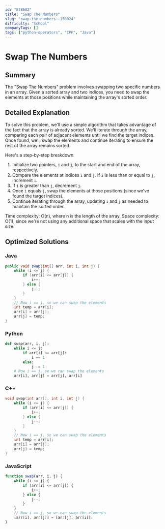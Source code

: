 ```yaml
---
id: "878682"
title: "Swap The Numbers"
slug: "swap-the-numbers--150024"
difficulty: "School"
companyTags: []
tags: ["python-operators", "CPP", "Java"]
---
```


**Swap The Numbers**
=====================

## Summary
The "Swap The Numbers" problem involves swapping two specific numbers in an array. Given a sorted array and two indices, you need to swap the elements at those positions while maintaining the array's sorted order.

## Detailed Explanation
To solve this problem, we'll use a simple algorithm that takes advantage of the fact that the array is already sorted. We'll iterate through the array, comparing each pair of adjacent elements until we find the target indices. Once found, we'll swap the elements and continue iterating to ensure the rest of the array remains sorted.

Here's a step-by-step breakdown:

1. Initialize two pointers, `i` and `j`, to the start and end of the array, respectively.
2. Compare the elements at indices `i` and `j`. If `i` is less than or equal to `j`, increment `i`.
3. If `i` is greater than `j`, decrement `j`.
4. Once `i` equals `j`, swap the elements at those positions (since we've found the target indices).
5. Continue iterating through the array, updating `i` and `j` as needed to maintain the sorted order.

Time complexity: O(n), where n is the length of the array.
Space complexity: O(1), since we're not using any additional space that scales with the input size.

## Optimized Solutions

### Java
```java
public void swap(int[] arr, int i, int j) {
    while (i <= j) {
        if (arr[i] <= arr[j]) {
            i++;
        } else {
            j--;
        }
    }
    // Now i == j, so we can swap the elements
    int temp = arr[i];
    arr[i] = arr[j];
    arr[j] = temp;
}
```

### Python
```python
def swap(arr, i, j):
    while i <= j:
        if arr[i] <= arr[j]:
            i += 1
        else:
            j -= 1
    # Now i == j, so we can swap the elements
    arr[i], arr[j] = arr[j], arr[i]
```

### C++
```cpp
void swap(int arr[], int i, int j) {
    while (i <= j) {
        if (arr[i] <= arr[j]) {
            i++;
        } else {
            j--;
        }
    }
    // Now i == j, so we can swap the elements
    int temp = arr[i];
    arr[i] = arr[j];
    arr[j] = temp;
}
```

### JavaScript
```javascript
function swap(arr, i, j) {
    while (i <= j) {
        if (arr[i] <= arr[j]) {
            i++;
        } else {
            j--;
        }
    }
    // Now i == j, so we can swap the elements
    [arr[i], arr[j]] = [arr[j], arr[i]];
}
```